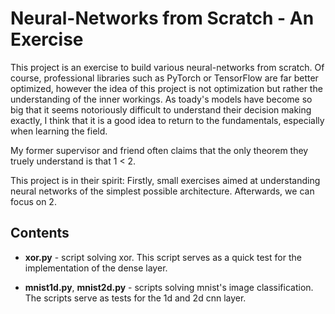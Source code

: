 # Neural-Networks from Scratch - An Exercise

This project is an exercise to build various neural-networks from scratch. 
Of course, professional libraries such as PyTorch or TensorFlow are far better optimized,
however the idea of this project is not optimization but rather the understanding of the inner workings.
As toady's models have become so big that it seems notoriously difficult to understand their decision making exactly, 
I think that it is a good idea to return to the fundamentals, especially when learning the field.

My former supervisor and friend often claims that the only theorem they truely understand is that 1 < 2.

This project is in their spirit: Firstly, small exercises aimed at understanding neural networks of the simplest possible architecture. 
Afterwards, we can focus on 2.

## Contents

* **xor.py** - script solving xor. This script serves as a quick test for the implementation of the dense layer.

* **mnist1d.py**, **mnist2d.py** - scripts solving mnist's image classification. The scripts serve as tests for the 1d and 2d cnn layer.
